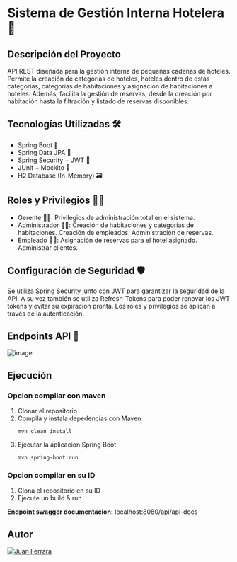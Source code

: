 # Sistema de Gestión Interna Hotelera 🏨
## Descripción del Proyecto
API REST diseñada para la gestión interna de pequeñas cadenas de hoteles. Permite la creación de categorías de hoteles, hoteles dentro de estas categorías, categorías de habitaciones y asignación de habitaciones a hoteles. Además, facilita la gestión de reservas, desde la creación por habitación hasta la filtración y listado de reservas disponibles.

## Tecnologías Utilizadas 🛠️
- Spring Boot 🌱
- Spring Data JPA 🔄
- Spring Security + JWT 🔐
- JUnit + Mockito 🧪
- H2 Database (In-Memory) 🗃️
## Roles y Privilegios 🕵️‍♂️
- Gerente 👨‍💼:
Privilegios de administración total en el sistema.
- Administrador 👨‍💻: 
Creación de habitaciones y categorías de habitaciones.
Creación de empleados.
Administración de reservas.
- Empleado 👩‍💼:
Asignación de reservas para el hotel asignado. Administrar clientes.
## Configuración de Seguridad 🛡️
Se utiliza Spring Security junto con JWT para garantizar la seguridad de la API. A su vez también se utiliza Refresh-Tokens para poder renovar los JWT tokens y evitar su expiracion pronta. Los roles y privilegios se aplican a través de la autenticación.

## Endpoints API 🚀

![image](https://github.com/JuanDouCore/GestionHotelera/assets/22947314/a7338e30-1e67-40d9-8c5a-623fc4b1f610)

## Ejecución

### Opcion compilar con maven
1. Clonar el repositorio
2. Compila y instala depedencias con Maven
   ```
   mvn clean install
   ```
3. Ejecutar la aplicacion Spring Boot
   ```
   mvn spring-boot:run
   ```
### Opcion compilar en su ID
1. Clona el repositorio en su ID
2. Ejecute un build & run

**Endpoint swagger documentacion:** localhost:8080/api/api-docs

## Autor
[![Juan Ferrara](https://img.shields.io/badge/LinkedIn-JuanFerrara-blue)](https://www.linkedin.com/in/juan-ferrara/)



